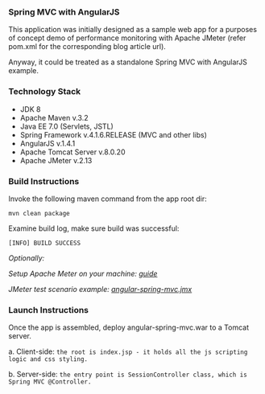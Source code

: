 ### Spring MVC with AngularJS
This application was initially designed as a sample web app 
for a purposes of concept demo of performance monitoring with Apache JMeter (refer pom.xml for the corresponding blog article url).

Anyway, it could be treated as a standalone Spring MVC with AngularJS example.  

### Technology Stack
* JDK 8
* Apache Maven v.3.2
* Java EE 7.0 (Servlets, JSTL)
* Spring Framework v.4.1.6.RELEASE (MVC and other libs)
* AngularJS v.1.4.1
* Apache Tomcat Server v.8.0.20
* Apache JMeter v.2.13

### Build Instructions
Invoke the following maven command from the app root dir:

`mvn clean package`

Examine build log, make sure build was successful:

`[INFO] BUILD SUCCESS`

*Optionally:*

*Setup Apache Meter on your machine:*
[*guide*](http://jmeter.apache.org/usermanual/jmeter_proxy_step_by_step.pdf)

*JMeter test scenario example:*
[*angular-spring-mvc.jmx*](!files/angular-spring-mvc.jmx) 

### Launch Instructions
Once the app is assembled, deploy angular-spring-mvc.war to a Tomcat server.

a. Client-side:
`the root is index.jsp - it holds all the js scripting logic and css styling.` 
 
b. Server-side:
`the entry point is SessionController class, which is Spring MVC @Controller.`
